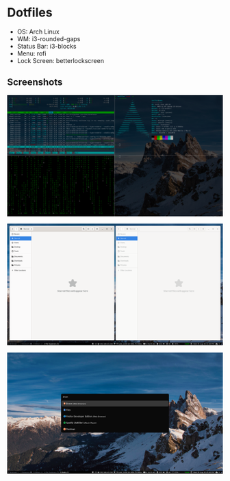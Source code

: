 # Dotfiles

* OS: Arch Linux
* WM: i3-rounded-gaps
* Status Bar: i3-blocks
* Menu: rofi
* Lock Screen: betterlockscreen

## Screenshots

![alt text](./images/pic2.png)

![alt text](./images/pic3.png)

![alt text](./images/pic1.png)
